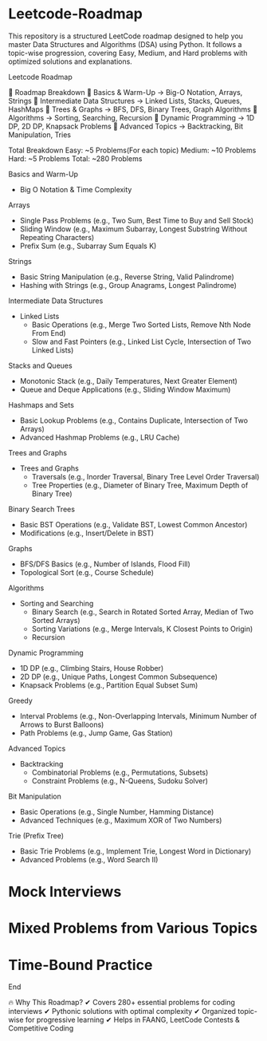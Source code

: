 # Leetcode-Roadmap
This repository is a structured LeetCode roadmap designed to help you master Data Structures and Algorithms (DSA) using Python. It follows a topic-wise progression, covering Easy, Medium, and Hard problems with optimized solutions and explanations.


Leetcode Roadmap

📖 Roadmap Breakdown
🔹 Basics & Warm-Up → Big-O Notation, Arrays, Strings
🔹 Intermediate Data Structures → Linked Lists, Stacks, Queues, HashMaps
🔹 Trees & Graphs → BFS, DFS, Binary Trees, Graph Algorithms
🔹 Algorithms → Sorting, Searching, Recursion
🔹 Dynamic Programming → 1D DP, 2D DP, Knapsack Problems
🔹 Advanced Topics → Backtracking, Bit Manipulation, Tries


Total Breakdown
Easy: ~5 Problems(For each topic)
Medium: ~10 Problems
Hard: ~5 Problems
Total: ~280 Problems




Basics and Warm-Up
- Big O Notation & Time Complexity

Arrays
- Single Pass Problems (e.g., Two Sum, Best Time to Buy and Sell Stock)
- Sliding Window (e.g., Maximum Subarray, Longest Substring Without Repeating Characters)
- Prefix Sum (e.g., Subarray Sum Equals K)

Strings
  - Basic String Manipulation (e.g., Reverse String, Valid Palindrome)
  - Hashing with Strings (e.g., Group Anagrams, Longest Palindrome)

Intermediate Data Structures
- Linked Lists
  - Basic Operations (e.g., Merge Two Sorted Lists, Remove Nth Node From End)
  - Slow and Fast Pointers (e.g., Linked List Cycle, Intersection of Two Linked Lists)

Stacks and Queues
  - Monotonic Stack (e.g., Daily Temperatures, Next Greater Element)
  - Queue and Deque Applications (e.g., Sliding Window Maximum)

Hashmaps and Sets
  - Basic Lookup Problems (e.g., Contains Duplicate, Intersection of Two Arrays)
  - Advanced Hashmap Problems (e.g., LRU Cache)


Trees and Graphs
  - Trees and Graphs
    - Traversals (e.g., Inorder Traversal, Binary Tree Level Order Traversal)
    - Tree Properties (e.g., Diameter of Binary Tree, Maximum Depth of Binary Tree)

Binary Search Trees
  - Basic BST Operations (e.g., Validate BST, Lowest Common Ancestor)
  - Modifications (e.g., Insert/Delete in BST)

Graphs
  - BFS/DFS Basics (e.g., Number of Islands, Flood Fill)
  - Topological Sort (e.g., Course Schedule)

Algorithms
  - Sorting and Searching
    - Binary Search (e.g., Search in Rotated Sorted Array, Median of Two Sorted Arrays)
    - Sorting Variations (e.g., Merge Intervals, K Closest Points to Origin)
    - Recursion

Dynamic Programming
  - 1D DP (e.g., Climbing Stairs, House Robber)
  - 2D DP (e.g., Unique Paths, Longest Common Subsequence)
  - Knapsack Problems (e.g., Partition Equal Subset Sum)

Greedy
  - Interval Problems (e.g., Non-Overlapping Intervals, Minimum Number of Arrows to Burst Balloons)
  - Path Problems (e.g., Jump Game, Gas Station)

Advanced Topics
  - Backtracking
    - Combinatorial Problems (e.g., Permutations, Subsets)
    - Constraint Problems (e.g., N-Queens, Sudoku Solver)

Bit Manipulation
  - Basic Operations (e.g., Single Number, Hamming Distance)
  - Advanced Techniques (e.g., Maximum XOR of Two Numbers)

Trie (Prefix Tree)
  - Basic Trie Problems (e.g., Implement Trie, Longest Word in Dictionary)
  - Advanced Problems (e.g., Word Search II)

# Mock Interviews

# Mixed Problems from Various Topics
# Time-Bound Practice


End

🔥 Why This Roadmap?
  ✔ Covers 280+ essential problems for coding interviews
  ✔ Pythonic solutions with optimal complexity
  ✔ Organized topic-wise for progressive learning
  ✔ Helps in FAANG, LeetCode Contests & Competitive Coding


